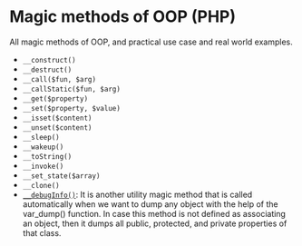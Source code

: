 # Magic methods of OOP (PHP) 
All magic methods of OOP, and practical use case and real world examples. 

- `__construct()`
- `__destruct()`
- `__call($fun, $arg)`
- `__callStatic($fun, $arg)`
- `__get($property)`
- `__set($property, $value)`
- `__isset($content)`
- `__unset($content)`
- `__sleep()`
- `__wakeup()`
- `__toString()`
- `__invoke()`
- `__set_state($array)`
- `__clone()`
- <a href="https://github.com/beyond88/oop-magic-methods/blob/main/DebugInfo.php">`__debugInfo()`</a>: It is another utility magic method that is called automatically when we want to dump any object with the help of the var_dump() function. In case this method is not defined as associating an object, then it dumps all public, protected, and private properties of that class.
